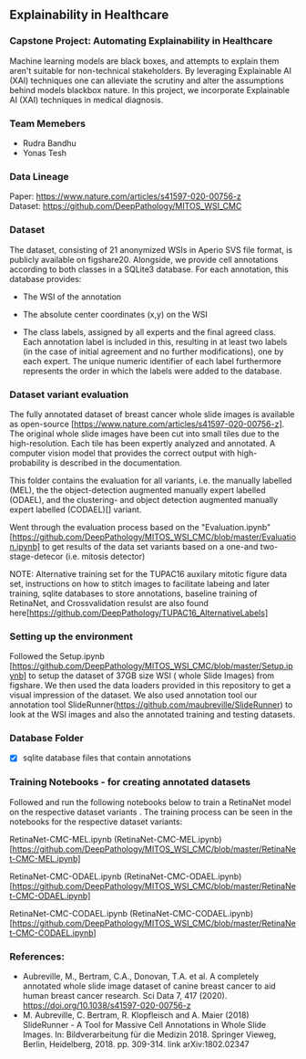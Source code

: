 ## Explainability in Healthcare

### Capstone Project: Automating Explainability in Healthcare

Machine learning models are black boxes, and attempts to explain them aren't suitable for non-technical stakeholders. By leveraging Explainable AI (XAI) techniques one can alleviate the scrutiny and alter the assumptions behind models blackbox nature. 
In this project, we incorporate Explainable AI (XAI) techniques in medical diagnosis.

### Team Memebers

 - Rudra Bandhu
 - Yonas Tesh

### Data Lineage

Paper: https://www.nature.com/articles/s41597-020-00756-z  
Dataset:  https://github.com/DeepPathology/MITOS_WSI_CMC

### Dataset

The dataset, consisting of 21 anonymized WSIs in Aperio SVS file format, is publicly available on figshare20. Alongside, we provide cell annotations according to both classes in a SQLite3 database. For each annotation, this database provides:

- The WSI of the annotation

- The absolute center coordinates (x,y) on the WSI

- The class labels, assigned by all experts and the final agreed class. Each annotation label is included in this, resulting in at least two labels (in the case of initial agreement and no further modifications), one by each expert. The unique numeric identifier of each label furthermore represents the order in which the labels were added to the database.

### Dataset variant evaluation

The fully annotated dataset of breast cancer whole slide images is available as open-source [https://www.nature.com/articles/s41597-020-00756-z]. The original whole slide images have been cut into small tiles due to the high-resolution. Each tile has been expertly analyzed and annotated. A computer vision model that provides the correct output with high-probability is described in the documentation.

This folder contains the evaluation for all variants, i.e. the manually labelled (MEL), the the object-detection augmented manually expert labelled (ODAEL), and the clustering- and object detection augmented manually expert labelled (CODAEL)[] variant.

Went through the evaluation process based on the "Evaluation.ipynb"[https://github.com/DeepPathology/MITOS_WSI_CMC/blob/master/Evaluation.ipynb] to get results of the data set variants based on a one-and two-stage-detecor (i.e. mitosis detector)

NOTE: Alternative training set for the TUPAC16 auxilary mitotic figure data set, instructions on how to stitch images to facilitate labeing and later training, sqlite databases to store annotations, baseline training of RetinaNet, and Crossvalidation resulst are also found here[https://github.com/DeepPathology/TUPAC16_AlternativeLabels]

### Setting up the environment

Followed the Setup.ipynb [https://github.com/DeepPathology/MITOS_WSI_CMC/blob/master/Setup.ipynb] to setup the dataset of 37GB size WSI ( whole Slide Images) from figshare. We then used the data loaders provided in this repository to get a visual impression of the dataset. We also used annotation tool our annotation tool SlideRunner(https://github.com/maubreville/SlideRunner) to look at the WSI images and also the annotated training and testing datasets.

### Database Folder

- [x] sqlite database files that contain annotations

### Training Notebooks - for creating annotated datasets 

Followed and run the following notebooks below to train a RetinaNet model on the respective dataset variants . The training process can be seen in the notebooks for the respective dataset variants:

RetinaNet-CMC-MEL.ipynb (RetinaNet-CMC-MEL.ipynb) [https://github.com/DeepPathology/MITOS_WSI_CMC/blob/master/RetinaNet-CMC-MEL.ipynb]

RetinaNet-CMC-ODAEL.ipynb (RetinaNet-CMC-ODAEL.ipynb)[https://github.com/DeepPathology/MITOS_WSI_CMC/blob/master/RetinaNet-CMC-ODAEL.ipynb]

RetinaNet-CMC-CODAEL.ipynb (RetinaNet-CMC-CODAEL.ipynb) [https://github.com/DeepPathology/MITOS_WSI_CMC/blob/master/RetinaNet-CMC-CODAEL.ipynb]


### References:
- Aubreville, M., Bertram, C.A., Donovan, T.A. et al. A completely annotated whole slide image dataset of canine breast cancer to aid human breast cancer research. Sci Data 7, 417 (2020). https://doi.org/10.1038/s41597-020-00756-z
- M. Aubreville, C. Bertram, R. Klopfleisch and A. Maier (2018) SlideRunner - A Tool for Massive Cell Annotations in Whole Slide Images. In: Bildverarbeitung für die Medizin 2018. Springer Vieweg, Berlin, Heidelberg, 2018. pp. 309-314. link arXiv:1802.02347


